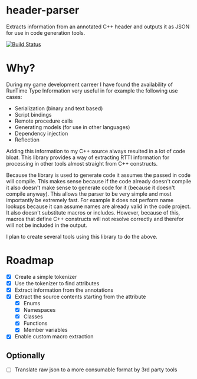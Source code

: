 # header-parser
Extracts information from an annotated C++ header and outputs it as JSON for use in code generation tools.

[![Build Status](https://travis-ci.org/baszalmstra/header-parser.svg)](https://travis-ci.org/baszalmstra/header-parser)

# Why?
During my game development carreer I have found the availability of RunTime Type Information very useful in for example the following use cases:

* Serialization (binary and text based)
* Script bindings
* Remote procedure calls
* Generating models (for use in other languages)
* Dependency injection
* Reflection

Adding this information to my C++ source always resulted in a lot of code bloat. This library provides a way of extracting RTTI information for processing in other tools almost straight from C++ constructs. 

Because the library is used to generate code it assumes the passed in code will compile. This makes sense because if the code already doesn't compile it also doesn't make sense to generate code for it (because it doesn't compile anyway). This allows the parser to be very simple and most importantly be extremely fast. For example it does not perform name lookups because it can assume names are already valid in the code project. It also doesn't substitute macros or includes. However, because of this, macros that define C++ constructs will not resolve correctly and therefor will not be included in the output.

I plan to create several tools using this library to do the above.

# Roadmap
- [x] Create a simple tokenizer
- [x] Use the tokenizer to find attributes
- [x] Extract information from the annotations
- [x] Extract the source contents starting from the attribute
  - [x] Enums
  - [x] Namespaces
  - [x] Classes
  - [x] Functions
  - [x] Member variables
- [x] Enable custom macro extraction

## Optionally
- [ ] Translate raw json to a more consumable format by 3rd party tools
